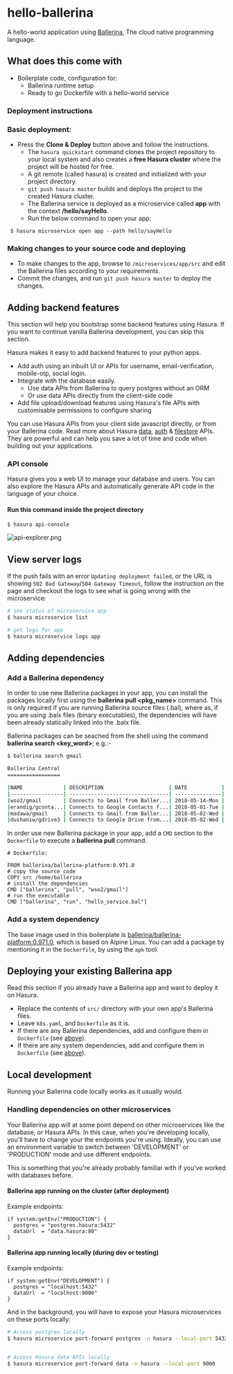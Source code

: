 # hello-ballerina

A hello-world application using [Ballerina](https://ballerina.io/), The cloud native programming language.

## What does this come with

- Boilerplate code, configuration for:
  - Ballerina runtime setup
  - Ready to go Dockerfile with a hello-world service

### Deployment instructions

### Basic deployment:

* Press the **Clone & Deploy** button above and follow the instructions.
   * The `hasura quickstart` command clones the project repository to your local system and also creates a **free Hasura cluster** where the project will be hosted for free.
   * A git remote (called hasura) is created and initialized with your project directory.
   * `git push hasura master` builds and deploys the project to the created Hasura cluster.
   * The Ballerina service is deployed as a microservice called **app** with the context **/hello/sayHello**.
   * Run the below command to open your app:
``` shell
 $ hasura microservice open app --path hello/sayHello
```

### Making changes to your source code and deploying

* To make changes to the app, browse to `/microservices/app/src` and edit the Ballerina files according to your requirements.
* Commit the changes, and run `git push hasura master` to deploy the changes.


## Adding backend features

This section will help you bootstrap some backend features using Hasura. If you want to continue vanilla Ballerina development, you can skip this section.

Hasura makes it easy to add backend features to your python apps.
- Add auth using an inbuilt UI or APIs for username, email-verification, mobile-otp, social login.
- Integrate with the database easily.
  -  Use data APIs from Ballerina to query postgres without an ORM
  -  Or use data APIs directly from the client-side code
- Add file upload/download features using Hasura's file APIs with customisable permissions to configure sharing

You can use Hasura APIs from your client side javascript directly, or from your Ballerina code. Read more about Hasura [data](https://hasura.io/features/data), [auth](https://hasura.io/features/auth) & [filestore](https://hasura.io/features/filestore) APIs. They are powerful and can help you save a lot of time and code when building out your applications.

### API console

Hasura gives you a web UI to manage your database and users. You can also explore the Hasura APIs and automatically generate API code in the language of your choice.

#### Run this command inside the project directory

```bash
$ hasura api-console
```
![api-explorer.png](https://filestore.hasura.io/v1/file/463f07f7-299d-455e-a6f8-ff2599ca8402)


## View server logs

If the push fails with an error `Updating deployment failed`, or the URL is showing `502 Bad Gateway`/`504 Gateway Timeout`,
follow the instruction on the page and checkout the logs to see what is going wrong with the microservice:

```bash
# see status of microservice app
$ hasura microservice list

# get logs for app
$ hasura microservice logs app
```

## Adding dependencies

### Add a Ballerina dependency

In order to use new Ballerina packages in your app, you can install the packages locally first using the **ballerina pull <pkg_name>** command. This is only required if you are running Ballerina source files (.bal), where as, if you are using .balx files (binary executables), the dependencies will have been already statically linked into the .balx file. 

Ballerina packages can be seached from the shell using the command **ballerina search <key_word>**;
e.g.:-
```bash
$ ballerina search gmail

Ballerina Central
=================

|NAME             | DESCRIPTION                     | DATE           | VERSION | 
|-----------------| --------------------------------| ---------------| --------| 
|wso2/gmail       | Connects to Gmail from Baller...| 2018-05-14-Mon | 0.9.0   | 
|erandig/gconta...| Connects to Google Contacts f...| 2018-05-01-Tue | 0.6.0   | 
|madawa/gmail     | Connects to Gmail from Baller...| 2018-05-02-Wed | 0.8.12  | 
|dushaniw/gdrive3 | Connects to Google Drive from...| 2018-05-02-Wed | 0.3.0   | 

```

In order use new Ballerina package in your app, add a `CMD` section to the `Dockerfile` to execute a **ballerina pull** command.

```
# Dockerfile:

FROM ballerina/ballerina-platform:0.971.0
# copy the source code
COPY src /home/ballerina
# install the dependencies
CMD ["ballerina", "pull", "wso2/gmail"]
# run the executable
CMD ["ballerina", "run", "hello_service.bal"]

```

### Add a system dependency

The base image used in this boilerplate is [ballerina/ballerina-platform:0.971.0](https://hub.docker.com/r/ballerina/ballerina-platform/), which is based on Alpine Linux.
You can add a package by mentioning it in the `Dockerfile`, by using the `apk` tool.

## Deploying your existing Ballerina app

Read this section if you already have a Ballerina app and want to deploy it on Hasura.

- Replace the contents of `src/` directory with your own app's Ballerina files.
- Leave `k8s.yaml`, and `Dockerfile` as it is.
- If there are any Ballerina dependencies, add and configure them in `Dockerfile` (see [above](#add-a-ballerina-dependency)).
- If there are any system dependencies, add and configure them in `Dockerfile` (see [above](#add-a-system-dependency)).

## Local development

Running your Ballerina code locally works as it usually would. 

### Handling dependencies on other microservices
Your Ballerina app will at some point depend on other microservices like the database,
or Hasura APIs. In this case, when you're developing locally, you'll have to change your
the endpoints you're using. Ideally, you can use an environment variable to switch between
'DEVELOPMENT' or 'PRODUCTION' mode and use different endpoints.

This is something that you're already probably familiar with if you've worked with databases
before.

#### Ballerina app running on the cluster (after deployment)
Example endpoints:
```
if system:getEnv("PRODUCTION") {
  postgres = "postgres.hasura:5432"
  dataUrl  = "data.hasura:80"
}
```

#### Ballerina app running locally (during dev or testing)
Example endpoints:
```
if system:getEnv("DEVELOPMENT") {
  postgres = "localhost:5432"
  dataUrl  = "localhost:9000"
}
```

And in the background, you will have to expose your Hasura microservices on these ports locally:

```bash
# Access postgres locally
$ hasura microservice port-forward postgres -n hasura --local-port 5432


# Access Hasura data APIs locally
$ hasura microservice port-forward data -n hasura --local-port 9000
```

